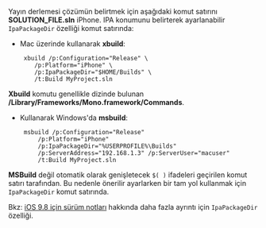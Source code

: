 
Yayın derlemesi çözümün belirtmek için aşağıdaki komut satırını **SOLUTION_FILE.sln** iPhone. IPA konumunu belirterek ayarlanabilir `IpaPackageDir` özelliği komut satırında:

 - Mac üzerinde kullanarak **xbuild**:

        xbuild /p:Configuration="Release" \ 
           /p:Platform="iPhone" \ 
           /p:IpaPackageDir="$HOME/Builds" \
           /t:Build MyProject.sln

**Xbuild** komutu genellikle dizinde bulunan **/Library/Frameworks/Mono.framework/Commands**.

 - Kullanarak Windows'da **msbuild**:

        msbuild /p:Configuration="Release" 
            /p:Platform="iPhone" 
            /p:IpaPackageDir="%USERPROFILE%\Builds" 
            /p:ServerAddress="192.168.1.3" /p:ServerUser="macuser"  
            /t:Build MyProject.sln


**MSBuild** değil otomatik olarak genişletecek `$( )` ifadeleri geçirilen komut satırı tarafından. Bu nedenle önerilir ayarlarken bir tam yol kullanmak için `IpaPackageDir` komut satırında.


Bkz: [iOS 9.8 için sürüm notları](https://developer.xamarin.com/releases/ios/xamarin.ios_9/xamarin.ios_9.8/#New_MSBuild_property_IpaPackageDir_to_customize_.ipa_output_location) hakkında daha fazla ayrıntı için `IpaPackageDir` özelliği.
